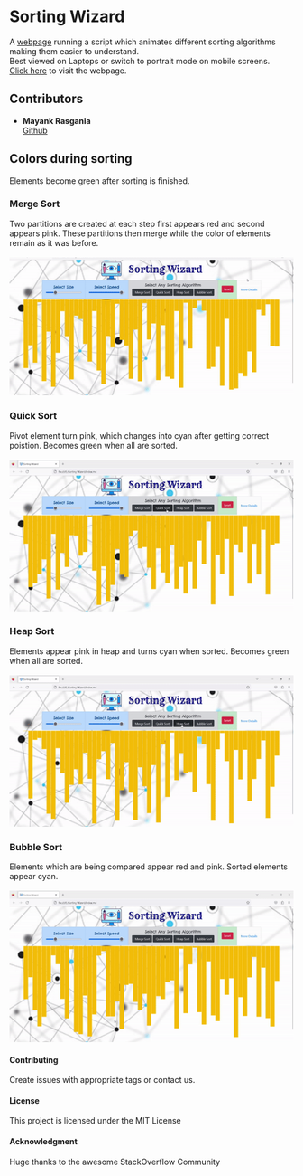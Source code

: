 # Sorting Wizard
A <a href="https://mrasgania.github.io/Sorting-Wizard/">webpage</a> running a script which animates different sorting algorithms making them easier to understand.\
Best viewed on Laptops or switch to portrait mode on mobile screens.
<br>
<a href="https://mrasgania.github.io/Sorting-Wizard/">Click here</a> to visit the webpage.



## Contributors


* **Mayank Rasgania**\
	[Github](https://github.com/mrasgania) 


## Colors during sorting
Elements become green after sorting is finished.

### Merge Sort
Two partitions are created at each step first appears red and second appears pink.
These partitions then merge while the color of elements remain as it was before.\
<br>
![merge-sort](https://github.com/mrasgania/Sorting-Wizard/blob/main/readme_files/merge.gif)

### Quick Sort
Pivot element turn pink, which changes into cyan after getting correct poistion.
Becomes green when all are sorted.\
<br>
![quick-sort](https://github.com/mrasgania/Sorting-Wizard/blob/main/readme_files/quick.gif)

### Heap Sort
Elements appear pink in heap and turns cyan when sorted.
Becomes green when all are sorted.\
<br>
![heap-sort](https://github.com/mrasgania/Sorting-Wizard/blob/main/readme_files/heap.gif)

### Bubble Sort
Elements which are being compared appear red and pink. Sorted elements appear cyan.\
<br>
![bubble-sort](https://github.com/mrasgania/Sorting-Wizard/blob/main/readme_files/bubble.gif)


#### Contributing
Create issues with appropriate tags or contact us.

#### License

This project is licensed under the MIT License

#### Acknowledgment

 Huge thanks to the awesome StackOverflow Community
